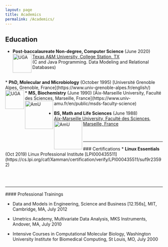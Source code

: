 ```yaml
---
layout: page
title: Academics
permalink: /Academics/
---
```


## Education

* <b>Post-baccalaureate Non-degree, Computer Science</b> (June 2020)  
[Texas A&M University, College Station, TX](https://www.tamu.edu/index.html)     <img align="left" src="https://www.tamu.edu/_files/images/logos/primaryTAM.png" alt="UGA" width="60"/>  
(C and Java Programming.  Data Modeling and Relational Databases)  
<br />  
* <b>PhD, Molecular and Microbiology</b> (October 1995)     
[Université Grenoble Alpes, Grenoble, France](https://www.univ-grenoble-alpes.fr/english/)     <img align="left" src="https://www.univ-grenoble-alpes.fr/uas/SITEUI/UGA_LOGO_ACCUEIL/logo+bleu.svg" alt="UGA" width="60"/>    

<br />     
* <b>MS, Biochemistry</b> (June 1990)      
[Aix-Marseille University, Faculté des Sciences, Marseille, France](https://www.univ-amu.fr/en/public/msds-faculty-science)     <img align="left" src="https://www.univ-amu.fr/system/files/2021-01/DIRCOM-Logo_AMU_CMJN.png" alt="AmU" width="90"/>  
<br />  

* <b>BS, Math and Life Sciences</b>  (June 1988)  
[Aix-Marseille University, Faculté des Sciences, Marseille, France ](https://www.univ-amu.fr/en/public/msds-faculty-science)     <img align="left" src="https://www.univ-amu.fr/system/files/2021-01/DIRCOM-Logo_AMU_CMJN.png" alt="AmU" width="90"/>  
<br /><br />  
<hr />  
### Certifications      
* <b>Linux Essentials</b> (Oct 2019)    
Linux Professional Institute  
[LPI000435511](https://cs.lpi.org/caf/Xamman/certification/verify/LPI000435511/suf9r23592)


<br /><br />  
<hr />
#### Professional Trainings  

*  Data and Models in Engineering, Science and Business [12.156s], MIT, Cambridge, MA, July 2012  

* Umetrics Academy, Multivariate Data Analysis, MKS Instruments, Andover, MA, July 2010  

* Intensive Courses in Computational Molecular Biology,
Washington University Institute for Biomedical Computing, St Louis, MO, July 2000  
